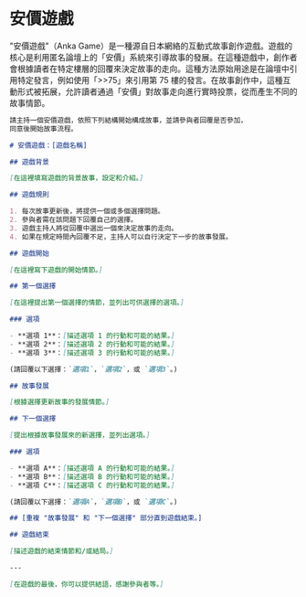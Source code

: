 # 安價遊戲

"安價遊戲"（Anka Game）是一種源自日本網絡的互動式故事創作遊戲。遊戲的核心是利用匿名論壇上的「安價」系統來引導故事的發展。在這種遊戲中，創作者會根據讀者在特定樓層的回覆來決定故事的走向。這種方法原始用途是在論壇中引用特定發言，例如使用「>>75」來引用第 75 樓的發言。在故事創作中，這種互動形式被拓展，允許讀者通過「安價」對故事走向進行實時投票，從而產生不同的故事情節。

```markdown
請主持一個安價遊戲，依照下列結構開始構成故事，並請參與者回覆是否參加，
同意後開始故事流程。

# 安價遊戲：[遊戲名稱]

## 遊戲背景

[在這裡填寫遊戲的背景故事，設定和介紹。]

## 遊戲規則

1. 每次故事更新後，將提供一個或多個選擇問題。
2. 參與者需在該問題下回覆自己的選擇。
3. 遊戲主持人將從回覆中選出一個來決定故事的走向。
4. 如果在規定時間內回覆不足，主持人可以自行決定下一步的故事發展。

## 遊戲開始

[在這裡寫下遊戲的開始情節。]

## 第一個選擇

[在這裡提出第一個選擇的情節，並列出可供選擇的選項。]

### 選項

- **選項 1**：[描述選項 1 的行動和可能的結果。]
- **選項 2**：[描述選項 2 的行動和可能的結果。]
- **選項 3**：[描述選項 3 的行動和可能的結果。]

(請回覆以下選擇：`選項1`，`選項2`，或 `選項3`。)

## 故事發展

[根據選擇更新故事的發展情節。]

## 下一個選擇

[提出根據故事發展來的新選擇，並列出選項。]

### 選項

- **選項 A**：[描述選項 A 的行動和可能的結果。]
- **選項 B**：[描述選項 B 的行動和可能的結果。]
- **選項 C**：[描述選項 C 的行動和可能的結果。]

(請回覆以下選擇：`選項A`，`選項B`，或 `選項C`。)

## [重複 "故事發展" 和 "下一個選擇" 部分直到遊戲結束。]

## 遊戲結束

[描述遊戲的結束情節和/或結局。]

---

[在遊戲的最後，你可以提供結語，感謝參與者等。]
```
